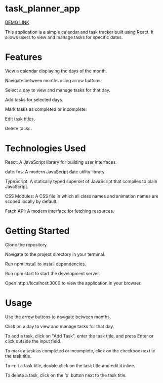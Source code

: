 # task_planner_app

[DEMO LINK](https://annabasenyuk.github.io/task_planner_app/)

This application is a simple calendar and task tracker built using React. It allows users to view and manage tasks for specific dates.

# Features

View a calendar displaying the days of the month.

Navigate between months using arrow buttons.

Select a day to view and manage tasks for that day.

Add tasks for selected days.

Mark tasks as completed or incomplete.

Edit task titles.

Delete tasks.

# Technologies Used

React: A JavaScript library for building user interfaces.

date-fns: A modern JavaScript date utility library.

TypeScript: A statically typed superset of JavaScript that compiles to plain JavaScript.

CSS Modules: A CSS file in which all class names and animation names are scoped locally by default.

Fetch API: A modern interface for fetching resources.

# Getting Started

Clone the repository.

Navigate to the project directory in your terminal.

Run npm install to install dependencies.

Run npm start to start the development server.

Open http://localhost:3000 to view the application in your browser.

# Usage

Use the arrow buttons to navigate between months.

Click on a day to view and manage tasks for that day.

To add a task, click on "Add Task", enter the task title, and press Enter or click outside the input field.

To mark a task as completed or incomplete, click on the checkbox next to the task title.

To edit a task title, double click on the task title and edit it inline.

To delete a task, click on the 'x' button next to the task title.